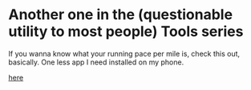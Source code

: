 # Another one in the (questionable utility to most people) Tools series

If you wanna know what your running pace per mile is, check this out, basically.
One less app I need installed on my phone.

[here](http://www.tuskerette.com/projects/pace)

